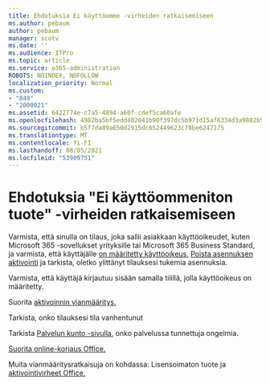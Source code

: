 ```yaml
---
title: Ehdotuksia Ei käyttöomme -virheiden ratkaisemiseen
ms.author: pebaum
author: pebaum
manager: scotv
ms.date: ''
ms.audience: ITPro
ms.topic: article
ms.service: o365-administration
ROBOTS: NOINDEX, NOFOLLOW
localization_priority: Normal
ms.custom:
- "849"
- "2000021"
ms.assetid: 6422774e-c7a5-4894-a60f-cdef5ca60afe
ms.openlocfilehash: 4982ba5bf5edd402041b90f397dc5b971d15af6334d3a9882b59de182fec8c7a
ms.sourcegitcommit: b5f7da89a650d2915dc652449623c78be6247175
ms.translationtype: MT
ms.contentlocale: fi-FI
ms.lasthandoff: 08/05/2021
ms.locfileid: "53909751"
---
```

# <a name="suggestions-for-solving-unlicensed-product-errors"></a>Ehdotuksia "Ei käyttöommeniton tuote" -virheiden ratkaisemiseen

Varmista, että sinulla on tilaus, joka sallii asiakkaan käyttöoikeudet, kuten Microsoft 365 -sovellukset yrityksille tai Microsoft 365 Business Standard, ja varmista, että käyttäjälle [on määritetty käyttöoikeus.](https://docs.microsoft.com/microsoft-365/admin/add-users/add-users) [Poista asennuksen aktivointi](https://docs.microsoft.com/microsoft-365/admin/add-users/delete-a-user) ja tarkista, oletko ylittänyt tilauksesi tukemia asennuksia.
  
Varmista, että käyttäjä kirjautuu sisään samalla tilillä, jolla käyttöoikeus on määritetty.
  
Suorita [aktivoinnin vianmääritys.](https://aka.ms/SARA-OfficeActivation-Alchemy)
  
Tarkista, onko tilauksesi tila vanhentunut
  
Tarkista [Palvelun kunto -sivulla](https://docs.microsoft.com/office365/enterprise/view-service-health), onko palvelussa tunnettuja ongelmia.
  
[Suorita online-korjaus Office.](https://support.office.com/Article/7821d4b6-7c1d-4205-aa0e-a6b40c5bb88b?wt.mc_id=Alchemy_ClientDIA)
  
Muita vianmääritysratkaisuja on kohdassa: Lisensoimaton tuote ja [aktivointivirheet Office.](https://support.office.com/Article/0d23d3c0-c19c-4b2f-9845-5344fedc4380?wt.mc_id=Alchemy_ClientDIA)
  